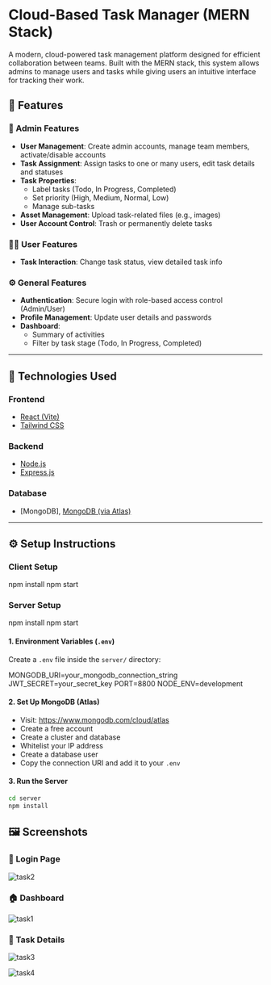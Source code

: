 #  Cloud-Based Task Manager (MERN Stack)

A modern, cloud-powered task management platform designed for efficient collaboration between teams. Built with the MERN stack, this system allows admins to manage users and tasks while giving users an intuitive interface for tracking their work.



## 🚀 Features

### 👑 Admin Features
- **User Management**: Create admin accounts, manage team members, activate/disable accounts
- **Task Assignment**: Assign tasks to one or many users, edit task details and statuses
- **Task Properties**:
  - Label tasks (Todo, In Progress, Completed)
  - Set priority (High, Medium, Normal, Low)
  - Manage sub-tasks
- **Asset Management**: Upload task-related files (e.g., images)
- **User Account Control**: Trash or permanently delete tasks

### 🙋‍♀️ User Features
- **Task Interaction**: Change task status, view detailed task info


### ⚙️ General Features
- **Authentication**: Secure login with role-based access control (Admin/User)
- **Profile Management**: Update user details and passwords
- **Dashboard**:
  - Summary of activities
  - Filter by task stage (Todo, In Progress, Completed)

---

## 🧰 Technologies Used

### Frontend
- [React (Vite)](https://vitejs.dev/)
- [Tailwind CSS](https://tailwindcss.com/)

### Backend
- [Node.js](https://nodejs.org/)
- [Express.js](https://expressjs.com/)

### Database
- [MongoDB],  [MongoDB (via Atlas)](https://www.mongodb.com/cloud/atlas)

---

## ⚙️ Setup Instructions

###  Client Setup

npm install
npm start

###  Server Setup

npm install
npm start
#### 1. Environment Variables (`.env`)
Create a `.env` file inside the `server/` directory:



MONGODB_URI=your_mongodb_connection_string
JWT_SECRET=your_secret_key
PORT=8800
NODE_ENV=development



#### 2. Set Up MongoDB (Atlas)
- Visit: https://www.mongodb.com/cloud/atlas
- Create a free account
- Create a cluster and database
- Whitelist your IP address
- Create a database user
- Copy the connection URI and add it to your `.env`

#### 3. Run the Server

```bash
cd server
npm install

```

## 🖼 Screenshots

### 🔐 Login Page

![task2](https://github.com/user-attachments/assets/6c6f5aed-43a9-42a3-8582-662316edfd4a)


### 🏠 Dashboard

![task1](https://github.com/user-attachments/assets/0f468d22-ee3d-4028-90aa-8fda64326251)



### 🧩 Task Details

![task3](https://github.com/user-attachments/assets/81346297-27b8-44f2-ad2c-96f6f1e1ec1a)

![task4](https://github.com/user-attachments/assets/11c50501-c6be-4d05-8ecf-0865a7de1ed8)





